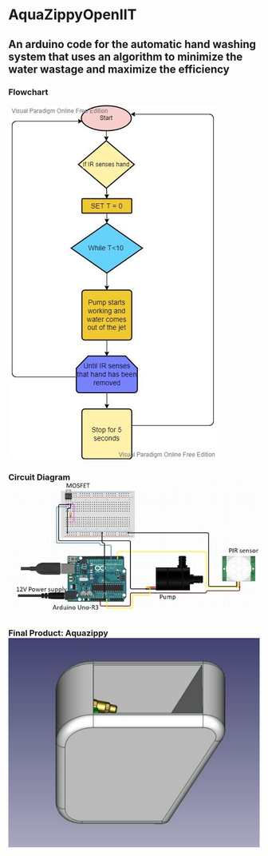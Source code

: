 # AquaZippyOpenIIT
## An arduino code for the automatic hand washing system that uses an algorithm to minimize the water wastage and maximize the efficiency
### Flowchart
<html>
<body>
<img src="./Algorithm_flowchart.jpg">
<h3> Circuit Diagram<br>
<img src="./Circuit_diagram.jpg">
<h3> Final Product: Aquazippy<br>
<img src="./Product.jpg">
</body>
</html>
